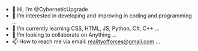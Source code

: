 - 👋 Hi, I’m @CyberneticUpgrade
- 👀 I’m interested in developing and improving in coding and programming ...
- 🌱 I’m currently learning CSS, HTML, JS, Python, C#, C++ ...
- 💞️ I’m looking to collaborate on Anything ...
- 📫 How to reach me via email: realityofforces@gmail.com ...

<!---
CyberneticUpgrade/CyberneticUpgrade is a ✨ special ✨ repository because its `README.md` (this file) appears on your GitHub profile.
You can click the Preview link to take a look at your changes.
--->

